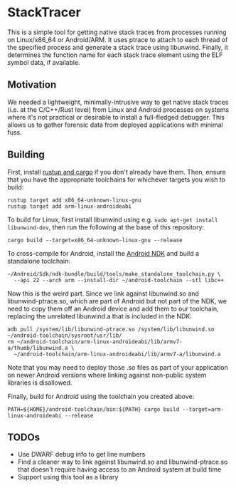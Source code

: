 # StackTracer
This is a simple tool for getting native stack traces from processes running on Linux/x86_64 or Android/ARM.  It uses ptrace to attach to each thread of the specified process and generate a stack trace using libunwind.  Finally, it determines the function name for each stack trace element using the ELF symbol data, if available.

## Motivation
We needed a lightweight, minimally-intrusive way to get native stack traces (i.e. at the C/C++/Rust level) from Linux and Android processes on systems where it's not practical or desirable to install a full-fledged debugger.  This allows us to gather forensic data from deployed applications with minimal fuss.

## Building
First, install [rustup and cargo](http://rustup.rs) if you don't already have them.  Then, ensure that you have the appropriate toolchains for whichever targets you wish to build:
```
rustup target add x86_64-unknown-linux-gnu
rustup target add arm-linux-androideabi
```

To build for Linux, first install libunwind using e.g. `sudo apt-get install libunwind-dev`, then run the following at the base of this repository:
```
cargo build --target=x86_64-unknown-linux-gnu --release
```

To cross-compile for Android, install the [Android NDK](https://developer.android.com/ndk/downloads/) and build a standalone toolchain:

```
~/Android/Sdk/ndk-bundle/build/tools/make_standalone_toolchain.py \
  --api 22 --arch arm --install-dir ~/android-toolchain --stl libc++
```

Now this is the weird part.  Since we link against libunwind.so and libunwind-ptrace.so, which are part of Android but not part of the NDK, we need to copy them off an Android device and add them to our toolchain, replacing the unrelated libunwind.a that is included in the NDK:

```
adb pull /system/lib/libunwind-ptrace.so /system/lib/libunwind.so ~/android-toolchain/sysroot/usr/lib/
rm ~/android-toolchain/arm-linux-androideabi/lib/armv7-a/thumb/libunwind.a \
  ~/android-toolchain/arm-linux-androideabi/lib/armv7-a/libunwind.a
```

Note that you may need to deploy those .so files as part of your application on newer Android versions where linking against non-public system libraries is disallowed.

Finally, build for Android using the toolchain you created above:
```
PATH=${HOME}/android-toolchain/bin:${PATH} cargo build --target=arm-linux-androideabi --release
```

## TODOs
 * Use DWARF debug info to get line numbers
 * Find a cleaner way to link against libunwind.so and libunwind-ptrace.so that doesn't require having access to an Android system at build time
 * Support using this tool as a library
